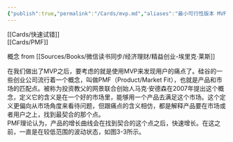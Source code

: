 ```yaml
---
{"publish":true,"permalink":"/Cards/mvp.md","aliases":"最小可行性版本 MVP Minimum Viable Product","created":"2023-09-03","modified":"2024-08-15","published":"2025-07-09T18:55:07.519+08:00","cssclasses":""}
---
```



[[Cards/快速试错]]  
[[Cards/PMF]]

概念 from [[Sources/Books/微信读书同步/经济理财/精益创业-埃里克·莱斯]]

在我们做出了MVP之后，要考虑的就是使用MVP来发现用户的痛点了。硅谷的一些创业公司流行着一个概念，叫做PMF（Product/Market Fit），也就是产品和市场的匹配点。被称为投资教父的网景联合创始人马克·安德森在2007年提出这个概念，定义它的含义是在一个好的市场里，能够用一个产品去满足这个市场。这个定义更偏向从市场角度来看待问题，但跟痛点的含义相仿，都是解释产品要在市场或者用户之上，找到最契合的那个点。  
PMF理论认为，产品的增长曲线会在找到契合的这个点之后，快速增长。在这之前，一直是在较低范围的波动状态，如图3-3所示。